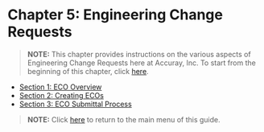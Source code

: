 # Chapter 5: Engineering Change Requests

> **NOTE:** This chapter provides instructions on the various aspects of Engineering Change Requests here at Accuray, Inc. To start from the beginning of this chapter, click [here](https://github.com/taddieken95/Accuray_Tech_Comm_Guide/blob/master/Chapter%205:%20ECOs/Section%201:%20ECO%20Overview.md).

* [Section 1: ECO Overview](https://github.com/taddieken95/Accuray_Tech_Comm_Guide/blob/master/Chapter%205:%20ECOs/Section%201:%20ECO%20Overview.md)
* [Section 2: Creating ECOs](https://github.com/taddieken95/Accuray_Tech_Comm_Guide/blob/master/Chapter%205:%20ECOs/Section%202:%20Creating%20ECOs.md)
* [Section 3: ECO Submittal Process](https://github.com/taddieken95/Accuray_Tech_Comm_Guide/blob/master/Chapter%205:%20ECOs/Section%203:%20ECO%20Submittal%20Process.md)

> **NOTE:** Click [here](https://github.com/taddieken95/Accuray_Tech_Comm_Guide/blob/master/README.md) to return to the main menu of this guide.
